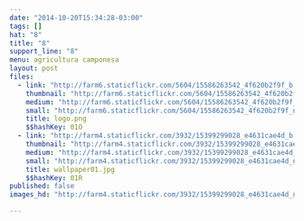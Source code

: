 ```yaml
---
date: "2014-10-20T15:34:28-03:00"
tags: []
hat: "8"
title: "8"
support_line: "8"
menu: agricultura camponesa
layout: post
files:
  - link: "http://farm6.staticflickr.com/5604/15586263542_4f620b2f9f_b.jpg"
    thumbnail: "http://farm6.staticflickr.com/5604/15586263542_4f620b2f9f_t.jpg"
    medium: "http://farm6.staticflickr.com/5604/15586263542_4f620b2f9f_z.jpg"
    small: "http://farm6.staticflickr.com/5604/15586263542_4f620b2f9f_n.jpg"
    title: logo.png
    $$hashKey: 01O
  - link: "http://farm4.staticflickr.com/3932/15399299028_e4631cae4d_b.jpg"
    thumbnail: "http://farm4.staticflickr.com/3932/15399299028_e4631cae4d_t.jpg"
    medium: "http://farm4.staticflickr.com/3932/15399299028_e4631cae4d_z.jpg"
    small: "http://farm4.staticflickr.com/3932/15399299028_e4631cae4d_n.jpg"
    title: wallpaper01.jpg
    $$hashKey: 01R
published: false
images_hd: "http://farm4.staticflickr.com/3932/15399299028_e4631cae4d_n.jpg"

---
```


